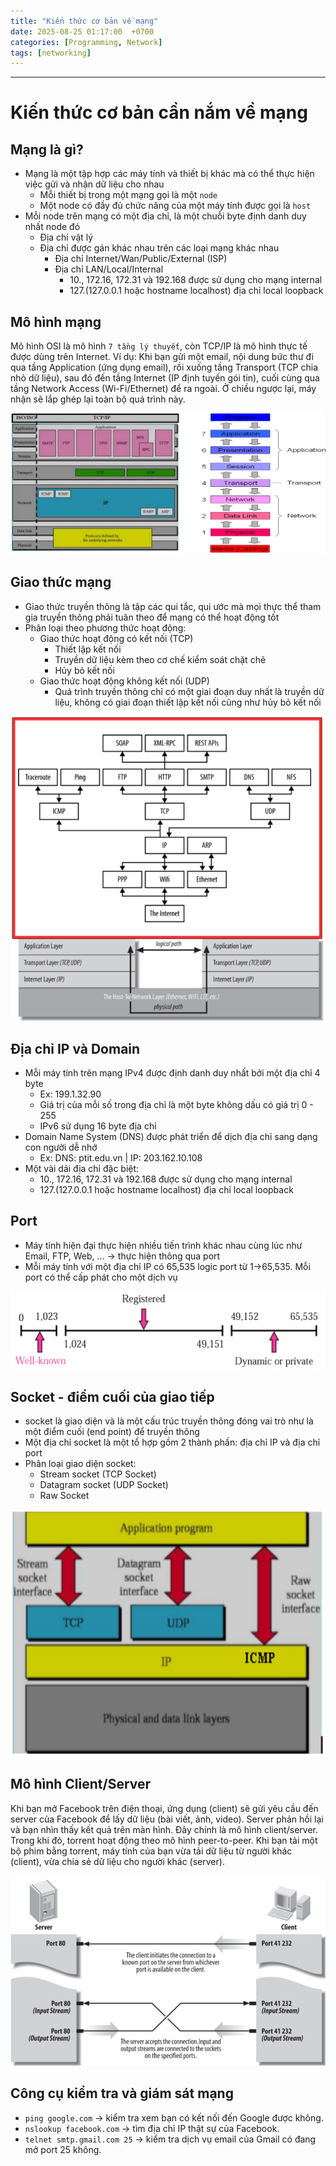 ```yaml
---
title: "Kiến thức cơ bản về mạng"
date: 2025-08-25 01:17:00  +0700
categories: [Programming, Network]
tags: [networking]
---
```


---

# Kiến thức cơ bản cần nắm về mạng

## Mạng là gì?

- Mạng là một tập hợp các máy tính và thiết bị khác mà có thể thực hiện việc gửi và nhận dữ liệu cho nhau
  - Mỗi thiết bị trong một mạng gọi là một `node`
  - Một node có đầy đủ chức năng của một máy tính được gọi là `host`
- Mỗi node trên mạng có một địa chỉ, là một chuỗi byte định danh duy nhất node đó
  - Địa chỉ vật lý 
  - Địa chỉ được gán khác nhau trên các loại mạng khác nhau
    - Địa chỉ Internet/Wan/Public/External (ISP)
    - Địa chỉ LAN/Local/Internal
      - 10., 172.16, 172.31 và 192.168 được sử dụng cho mạng internal
      - 127.(127.0.0.1 hoặc hostname localhost) địa chỉ local loopback

## Mô hình mạng

Mô hình OSI là mô hình `7 tầng lý thuyết`, còn TCP/IP là mô hình thực tế được dùng trên Internet.
Ví dụ: Khi bạn gửi một email, nội dung bức thư đi qua tầng Application (ứng dụng email), rồi xuống tầng Transport (TCP chia nhỏ dữ liệu), sau đó đến tầng Internet (IP định tuyến gói tin), cuối cùng qua tầng Network Access (Wi-Fi/Ethernet) để ra ngoài. Ở chiều ngược lại, máy nhận sẽ lắp ghép lại toàn bộ quá trình này.

<p align="center">
  <img src="/assets/images/network-basic/1.png" alt="Image title_1" />
</p>

## Giao thức mạng 

- Giao thức truyền thông là tập các qui tắc, qui ước mà mọi thực thể tham gia truyền thông phải tuân theo để mạng có thể hoạt động tốt
- Phân loại theo phương thức hoạt động:
  - Giao thức hoạt động có kết nối (TCP)
    - Thiết lập kết nối
    - Truyền dữ liệu kèm theo cơ chế kiểm soát chặt chẽ
    - Hủy bỏ kết nối
  - Giao thức hoạt động không kết nối (UDP)
    - Quá trình truyền thông chỉ có một giai đoạn duy nhất là truyền dữ liệu, không có giai đoạn thiết lập kết nối cũng như hủy bỏ kết nối

<p align="center">
  <img src="/assets/images/network-basic/2.png" alt="Image title_1" />
</p>

## Địa chỉ IP và Domain 

- Mỗi máy tính trên mạng IPv4 được định danh duy nhất bởi một địa chỉ 4 byte
  - Ex: 199.1.32.90
  - Giá trị của mỗi số trong địa chỉ là một byte không dấu có giá trị 0 - 255
  - IPv6 sử dụng 16 byte địa chỉ
- Domain Name System (DNS) được phát triển để dịch địa chỉ sang dạng con người dễ nhớ
  - Ex: DNS: ptit.edu.vn | IP: 203.162.10.108
- Một vài dải địa chỉ đặc biệt:
  - 10., 172.16, 172.31 và 192.168 được sử dụng cho mạng internal
  - 127.(127.0.0.1 hoặc hostname localhost) địa chỉ local loopback

## Port

- Máy tính hiện đại thực hiện nhiều tiến trình khác nhau cùng lúc như Email, FTP, Web, ... -> thực hiện thông qua port
- Mỗi máy tính với một địa chỉ IP có 65,535 logic port từ 1->65,535. Mỗi port có thể cấp phát cho một dịch vụ

<p align="center">
  <img src="/assets/images/network-basic/5.png" alt="Image title_1" />
</p>

## Socket - điểm cuối của giao tiếp

- socket là giao diện và là một cấu trúc truyền thông đóng vai trò như là một điểm cuối (end point) để truyền thông
- Một địa chỉ socket là một tổ hợp gồm 2 thành phần: địa chỉ IP và địa chỉ port
- Phân loại giao diện socket:
  - Stream socket (TCP Socket)
  - Datagram socket (UDP Socket)
  - Raw Socket

<p align="center">
  <img src="/assets/images/network-basic/3.png" alt="Image title_1" />
</p>

## Mô hình Client/Server

Khi bạn mở Facebook trên điện thoại, ứng dụng (client) sẽ gửi yêu cầu đến server của Facebook để lấy dữ liệu (bài viết, ảnh, video). Server phản hồi lại và bạn nhìn thấy kết quả trên màn hình. Đây chính là mô hình client/server.
Trong khi đó, torrent hoạt động theo mô hình peer-to-peer. Khi bạn tải một bộ phim bằng torrent, máy tính của bạn vừa tải dữ liệu từ người khác (client), vừa chia sẻ dữ liệu cho người khác (server).

<p align="center">
  <img src="/assets/images/network-basic/4.png" alt="Image title_1" />
</p>

## Công cụ kiểm tra và giám sát mạng

- `ping google.com` → kiểm tra xem bạn có kết nối đến Google được không.
- `nslookup facebook.com` → tìm địa chỉ IP thật sự của Facebook.
- `telnet smtp.gmail.com 25` → kiểm tra dịch vụ email của Gmail có đang mở port 25 không.
